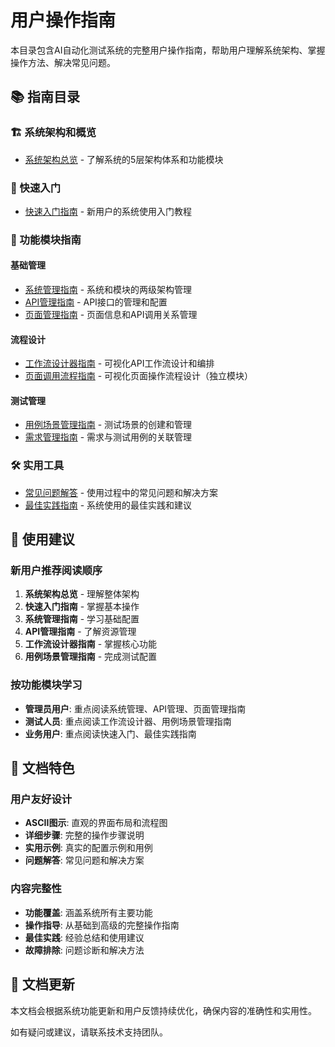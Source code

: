 # 用户操作指南

本目录包含AI自动化测试系统的完整用户操作指南，帮助用户理解系统架构、掌握操作方法、解决常见问题。

## 📚 指南目录

### 🏗️ 系统架构和概览
- [系统架构总览](./system-overview.md) - 了解系统的5层架构体系和功能模块

### 🚀 快速入门
- [快速入门指南](./getting-started.md) - 新用户的系统使用入门教程

### 🔧 功能模块指南

#### 基础管理
- [系统管理指南](./system-management.md) - 系统和模块的两级架构管理
- [API管理指南](./api-management.md) - API接口的管理和配置
- [页面管理指南](./page-management.md) - 页面信息和API调用关系管理

#### 流程设计
- [工作流设计器指南](./workflow-designer.md) - 可视化API工作流设计和编排
- [页面调用流程指南](./page-call-flow.md) - 可视化页面操作流程设计（独立模块）

#### 测试管理
- [用例场景管理指南](./scenario-management.md) - 测试场景的创建和管理
- [需求管理指南](./requirement-management.md) - 需求与测试用例的关联管理

### 🛠️ 实用工具
- [常见问题解答](./troubleshooting.md) - 使用过程中的常见问题和解决方案
- [最佳实践指南](./best-practices.md) - 系统使用的最佳实践和建议

## 🎯 使用建议

### 新用户推荐阅读顺序
1. **系统架构总览** - 理解整体架构
2. **快速入门指南** - 掌握基本操作
3. **系统管理指南** - 学习基础配置
4. **API管理指南** - 了解资源管理
5. **工作流设计器指南** - 掌握核心功能
6. **用例场景管理指南** - 完成测试配置

### 按功能模块学习
- **管理员用户**: 重点阅读系统管理、API管理、页面管理指南
- **测试人员**: 重点阅读工作流设计器、用例场景管理指南
- **业务用户**: 重点阅读快速入门、最佳实践指南

## 📖 文档特色

### 用户友好设计
- **ASCII图示**: 直观的界面布局和流程图
- **详细步骤**: 完整的操作步骤说明
- **实用示例**: 真实的配置示例和用例
- **问题解答**: 常见问题和解决方案

### 内容完整性
- **功能覆盖**: 涵盖系统所有主要功能
- **操作指导**: 从基础到高级的完整操作指南
- **最佳实践**: 经验总结和使用建议
- **故障排除**: 问题诊断和解决方法

## 🔄 文档更新

本文档会根据系统功能更新和用户反馈持续优化，确保内容的准确性和实用性。

如有疑问或建议，请联系技术支持团队。